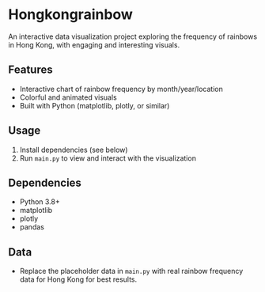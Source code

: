 # Hongkongrainbow

An interactive data visualization project exploring the frequency of rainbows in Hong Kong, with engaging and interesting visuals.

## Features
- Interactive chart of rainbow frequency by month/year/location
- Colorful and animated visuals
- Built with Python (matplotlib, plotly, or similar)

## Usage
1. Install dependencies (see below)
2. Run `main.py` to view and interact with the visualization

## Dependencies
- Python 3.8+
- matplotlib
- plotly
- pandas

## Data
- Replace the placeholder data in `main.py` with real rainbow frequency data for Hong Kong for best results.
